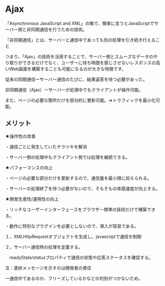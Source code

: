 # Ajax
「Asynchronous JavaScript and XML」の略で、簡単に言うとJavaScriptでサーバー側と非同期通信を行うための技術。

「非同期通信」とは、サーバーと通信中であっても別の処理を引き続き行えること

つまり、「Ajax」の技術を活用することで、サーバー側とスムーズなデータのやり取りができるだけでなく、ユーザーに待ち時間を感じさせないレスポンスの高いWeb画面を構築することも可能になるのが大きな特徴です。

従来の同期通信ーサーバー通信のたびに、結果返答を待つ必要があった。

非同期通信（Ajax）ーサーバーが処理中でもクライアントが操作可能。

また、ページの必要な箇所だけを部分的に更新可能。⇒トラフィックを最小化可能。

## メリット
★操作性の改善

・通信ごとに発生していたチラツキを解消

・サーバー側の処理中もクライアント側では処理を継続できる。

★パフォーマンスの向上

・ページの必要な部分だけを更新するので、通信量を最小限に抑えられる。

・サーバーの処理終了を待つ必要がないので、そもそもの体感速度が向上する。

★開発生産性/運用性の向上

・リッチなユーザーインターフェースをブラウザー標準の技術だけで構築できる。

・動作に特別なプラグインを必要としないので、導入が容易である。

１，XMLHttpRequestオブジェクトを生成し、javascriptで通信を制御

２，サーバー通信時の処理を定義する。

　readyState/statusプロパティで通信の状態や応答ステータスを確認する。
 
注：進捗メッセージを示すのは開発者の責任

ー通信中であるのか、フリーズしているかなどの判別がつかないため。
